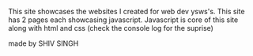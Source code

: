 This site showcases the websites I created for web dev ysws's.
This site has 2 pages each showcasing javascript.
Javascript is core of this site along with html and css
(check the console log for the suprise)


made by SHIV SINGH
